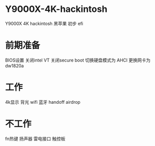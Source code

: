 # Y9000X-4K-hackintosh
Y9000X 4K hackintosh 黑苹果 初步 efi

# 前期准备
BIOS设置 
  关闭intel VT 
  关闭secure boot
  切换硬盘模式为 AHCI
更换网卡为dw1820a

# 工作
4k显示 背光
wifi 蓝牙 handoff airdrop

# 不工作
fn热键
扬声器
雷电接口
触控板
